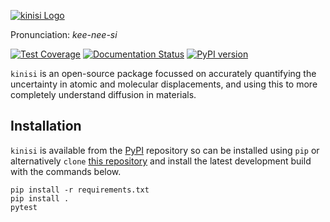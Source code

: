 [![kinisi Logo](https://github.com/bjmorgan/kinisi/raw/master/docs/source/_static/kinisi_logo.png)](https://kinisi.readthedocs.io)

Pronunciation: *kee-nee-si*

[![Test Coverage](https://api.codeclimate.com/v1/badges/3e64239fb6cb6c837b62/test_coverage)](https://codeclimate.com/github/bjmorgan/kinisi/test_coverage)
[![Documentation Status](https://readthedocs.org/projects/kinisi/badge/?version=latest)](https://kinisi.readthedocs.io/en/latest/?badge=latest)
[![PyPI version](https://badge.fury.io/py/kinisi.svg)](https://badge.fury.io/py/kinisi)

`kinisi` is an open-source package focussed on accurately quantifying the uncertainty in atomic and molecular displacements, and using this to more completely understand diffusion in materials.

## Installation

`kinisi` is available from the [PyPI](https://pypi.org/project/kinisi/) repository so can be installed using `pip` or alternatively `clone` [this repository](https://github.com/bjmorgan/kinisi) and install the latest development build with the commands below.

```
pip install -r requirements.txt
pip install .
pytest
```
